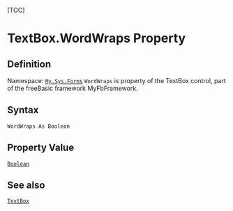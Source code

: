 [TOC]
# TextBox.WordWraps Property

## Definition
Namespace: [`My.Sys.Forms`](My.Sys.Forms.md)
`WordWraps` is property of the TextBox control, part of the freeBasic framework MyFbFramework.
## Syntax
```freeBasic
WordWraps As Boolean
```
## Property Value
[`Boolean`]("https://www.freebasic.net/wiki/KeyPgBoolean")
## See also
[`TextBox`](TextBox.md)
